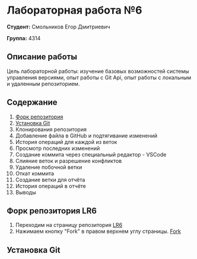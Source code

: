 # Лабораторная работа №6

**Студент:** Смольников Егор Дмитриевич

**Группа:** 4314

## Описание работы

Цель лабораторной работы: изучение базовых возможностей системы
управления версиями, опыт работы с Git Api, опыт работы с локальным и
удаленным репозиторием. 
## Содержание
1. [Форк репозитория](README.md#Форк-репозитория-LR6)
2. [Установка Git](README.md#Установка-Git)
3. Клонирования репозитория
4. Добавление файла в GitHub и подтягивание изменений
5. История операций для каждой из веток
6. Просмотр последних изменений
7. Создание коммита через специальный редактор - VSCode
8. Слияние веток и разрешение конфликтов
9. Удаление побочной ветки
10. Откат коммита
11. Создание ветки для отчёта
12. История операций в отчёте
13. Выводы
## Форк репозитория LR6
1. Переходим на страницу репозитория [LR6](https://github.com/Kurtyanik/LR6/)
2. Нажимаем кнопку "Fork" в правом верхнем углу страницы.
[Fork](1.png)
## Установка Git
